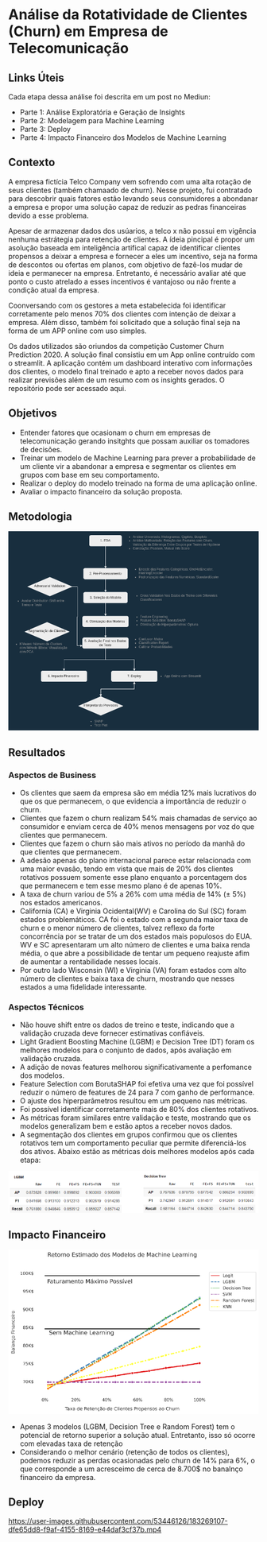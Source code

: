# Análise da Rotatividade de  Clientes (Churn) em Empresa de Telecomunicação 

## Links Úteis
Cada etapa dessa análise foi descrita em um post no Mediun:
- Parte 1: Análise Exploratória e Geração de Insights
- Parte 2: Modelagem para Machine Learning
- Parte 3: Deploy
- Parte 4: Impacto Financeiro dos Modelos de Machine Learning


## Contexto

A empresa fictícia Telco Company vem sofrendo com uma alta rotação de seus clientes (também chamaado de churn). Nesse projeto, fui contratado para descobrir quais fatores estão levando seus consumidores a abondanar a empresa e propor uma solução capaz de reduzir as pedras financeiras devido a esse problema.

Apesar de armazenar dados dos usúarios, a telco x não possui em vigência nenhuma estrátegia para retenção de clientes. A ídeia pincipal é propor um asolução baseada em inteligência artifical capaz de identificar clientes propensos a deixar a empresa e fornecer a eles um incentivo, seja na forma de descontos ou ofertas em planos, com objetivo de fazê-los mudar de ideia e permanecer na empresa. Entretanto, é necessário avaliar até que ponto o custo atrelado a esses incentivos é vantajoso ou não frente a condição atual da empresa.

Coonversando com os gestores a meta estabelecida foi identificar corretamente pelo menos 70% dos clientes com intenção de deixar a empresa. Além disso, também foi solicitado que a solução final seja na forma de um APP online com uso simples.

Os dados utilizados são oriundos da competição Customer Churn Prediction 2020. A solução final consistiu em um App online contruído com o streamlit. A aplicação contém um dashboard interativo com informações dos clientes, o modelo final treinado e apto a receber novos dados para realizar previsões além de um resumo com os insights gerados. O repositório pode ser acessado aqui.

## Objetivos
- Entender fatores que ocasionam o churn em empresas de telecomunicação gerando insitghts que possam auxiliar os tomadores de decisões.
-  Treinar um modelo de Machine Learning para prever a probabilidade de um cliente vir a abandonar a empresa e segmentar os clientes em grupos com base em seu comportamento.
- Realizar o deploy do modelo treinado na forma de uma aplicação online.
- Avaliar o impacto financeiro da solução proposta.

## Metodologia

![Métodos](./media/methods.png "Metodologia")


## Resultados

### Aspectos de Business
- Os clientes que saem da empresa são em média 12% mais lucrativos do que os que permanecem, o que evidencia a importância de reduzir o churn.
- Clientes que fazem o churn realizam 54% mais chamadas de serviço ao consumidor e enviam cerca de 40% menos mensagens por voz do que clientes que permanecem.
- Clientes que fazem o churn são mais ativos no período da manhã do que clientes que permanecem.
- A adesão apenas do plano internacional parece estar relacionada com uma maior evasão, tendo em vista que mais de 20% dos clientes rotativos possuem somente esse plano enquanto a porcentagem dos que permanecem e tem esse mesmo plano é de apenas 10%.
- A taxa de churn variou de 5% a 26% com uma média de 14% (± 5%) nos estados americanos.
- California (CA) e Virginia Ocidental(WV) e Carolina do Sul (SC) foram estados problemáticos. CA foi o estado com a segunda maior taxa de churn e o menor número de clientes, talvez reflexo da forte concorrência por se tratar de um dos estados mais populosos do EUA. WV e SC apresentaram um alto número de clientes e uma baixa renda média, o que abre a possibilidade de tentar um pequeno reajuste afim de aumentar a rentabilidade nesses locais.
- Por outro lado Wisconsin (WI) e Virginia (VA) foram estados com alto número de clientes e baixa taxa de churn, mostrando que nesses estados a uma fidelidade interessante.

### Aspectos Técnicos

- Não houve shift entre os dados de treino e teste, indicando que a validação cruzada deve fornecer estimativas confiáveis.
- Light Gradient Boosting Machine (LGBM) e Decision Tree (DT) foram os melhores modelos para o conjunto de dados, após avaliação em validação cruzada.
- A adição de novas features melhorou significativamente a perfomance dos modelos.
- Feature Selection com BorutaSHAP foi efetiva uma vez que foi possível reduzir o número de features de 24 para 7 com ganho de performance.
- O ajuste dos hiperparâmetros resultou em um pequeno nas métricas.
- Foi possível identificar corretamente mais de 80% dos clientes rotativos.
- As métricas foram similares entre validação e teste, mostrando que os modelos generalizam bem e estão aptos a receber novos dados.
- A segmentação dos clientes em grupos confirmou que os clientes rotativos tem um comportamento peculiar que permite diferenciá-los dos ativos.
Abaixo estão as métricas dois melhores modelos após cada etapa:

![Métricas](./media/metrics.png "Metricas dos Modelos LGBM e DT")


## Impacto Financeiro
![ROI](./media/ROI_models.png "Retorno Financeiro dos Modelos de ML")

- Apenas 3 modelos (LGBM, Decision Tree e Random Forest) tem o potencial de retorno superior a solução atual. Entretanto, isso só ocorre com elevadas taxa de retenção
- Considerando o melhor cenário (retenção de todos os clientes), podemos reduzir as perdas ocasionadas pelo churn de 14% para 6%, o que corresponde a um acresceimo de cerca de 8.700$ no banalnço financeiro da empresa.

## Deploy

https://user-images.githubusercontent.com/53446126/183269107-dfe65dd8-f9af-4155-8169-e44daf3cf37b.mp4




